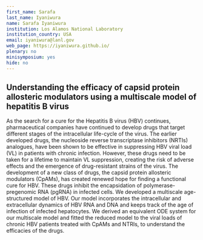 ```yaml
---
first_name: Sarafa
last_name: Iyaniwura
name: Sarafa Iyaniwura
institution: Los Alamos National Laboratory
institution_country: USA
email: iyaniwura@lanl.gov
web_page: https://iyaniwura.github.io/
plenary: no
minisymposium: yes
hide: no
---
```


## Understanding the efficacy of capsid protein allosteric modulators using a multiscale model of hepatitis B virus

As the search for a cure for the Hepatitis B virus (HBV) continues, pharmaceutical companies have continued to develop drugs that target different stages of the intracellular life-cycle of the
virus. The earlier developed drugs, the nucleoside reverse transcriptase inhibitors (NRTIs) analogues, have been shown to be effective in suppressing HBV viral load (VL) in patients with chronic infection. However, these drugs need to be taken for a lifetime to maintain VL suppression, creating the risk of adverse effects and the emergence of drug-resistant strains of the virus. The development of a new class of drugs, the capsid protein allosteric modulators (CpAMs), has created renewed hope for finding a functional cure for HBV. These drugs inhibit the encapsidation of polymerase-pregenomic RNA (pgRNA) in infected cells. We developed a multiscale age-structured model of HBV. Our model incorporates the intracellular and extracellular dynamics of HBV RNA and DNA and keeps track of the age of infection of infected hepatocytes. We derived an equivalent ODE system for our multiscale model and fitted the reduced model to the viral loads of chronic HBV patients treated with CpAMs and NTRIs, to understand the efficacies of the drugs.


